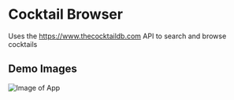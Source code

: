 # Cocktail Browser

Uses the https://www.thecocktaildb.com API to search and browse cocktails

## Demo Images
![Image of App](src/img/demo.jpg)
